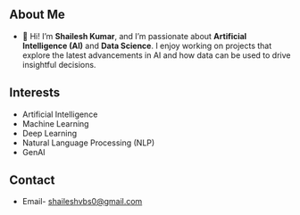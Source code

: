 ## About Me
  - 👋 Hi! I’m **Shailesh Kumar**, and I’m passionate about **Artificial Intelligence (AI)** and **Data Science**.
     I enjoy working on projects that explore the latest advancements in AI and how data can be used to drive insightful decisions.
## Interests
  - Artificial Intelligence
  - Machine Learning
  - Deep Learning
  - Natural Language Processing (NLP)
  - GenAI
## Contact
  - Email- shaileshvbs0@gmail.com


<!---
DSShail/DSShail is a ✨ special ✨ repository because its `README.md` (this file) appears on your GitHub profile.
You can click the Preview link to take a look at your changes.
--->
